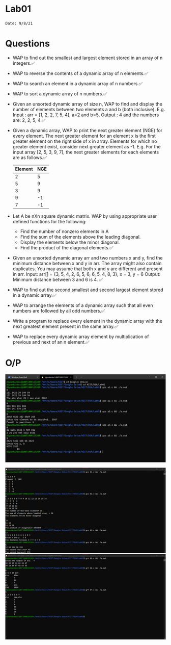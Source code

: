 # Lab01

`Date: 9/8/21`

# Questions

* WAP to find out the smallest and largest element stored in an array of n integers.✅
* WAP to reverse the contents of a dynamic array of n elements.✅
* WAP to search an element in a dynamic array of n numbers.✅
* WAP to sort a dynamic array of n numbers.✅
* Given an unsorted dynamic array of size n, WAP to find and display the number of elements between two elements a and b (both inclusive). E.g. Input : arr = [1, 2, 2, 7, 5, 4], a=2 and b=5, Output : 4 and the numbers are: 2, 2, 5, 4.✅

* Given a dynamic array, WAP to print the next greater element (NGE) for every element. The next greater element for an element x is the first greater element on the right side of x in array. Elements for which no greater element exist, consider next greater element as -1. E.g. For the input array [2, 5, 3, 9, 7], the next greater elements for each elements are as follows.✅

    Element | NGE
    --|--
    2 |	5
    5 |	9
    3 |	9
    9 |	-1
    7 |	-1

* Let A be nXn square dynamic matrix. WAP by using appropriate user defined functions for the following:
    * Find the number of nonzero elements in A
    * Find the sum of the elements above the leading diagonal.
    * Display the elements below the minor diagonal.
    * Find the product of the diagonal elements.✅

* Given an unsorted dynamic array arr and two numbers x and y, find the minimum distance between x and y in arr. The array might also contain duplicates. You may assume that both x and y are different and present in arr.
Input: arr[] = {3, 5, 4, 2, 6, 5, 6, 6, 5, 4, 8, 3}, x = 3, y = 6
Output: Minimum distance between 3 and 6 is 4. ✅
* WAP to find out the second smallest and second largest element stored in a dynamic array.✅
* WAP to arrange the elements of a dynamic array such that all even numbers are followed by all odd numbers.✅
* Write a program to replace every element in the dynamic array with the next greatest element present in the same array.✅
* WAP to replace every dynamic array element by multiplication of previous and next of an n element.✅


# O/P
![](/Lab01/O-P.png)

![](/Lab01/01.png)
![](/Lab01/02.png)